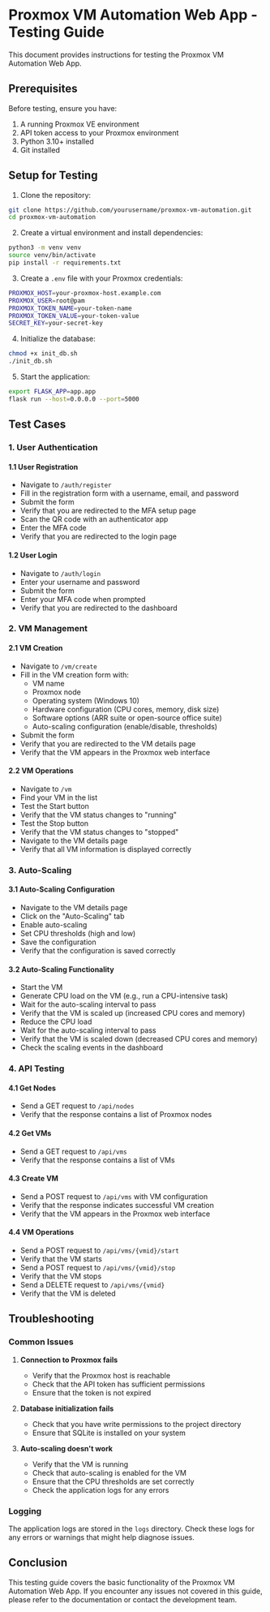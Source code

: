# Proxmox VM Automation Web App - Testing Guide

This document provides instructions for testing the Proxmox VM Automation Web App.

## Prerequisites

Before testing, ensure you have:

1. A running Proxmox VE environment
2. API token access to your Proxmox environment
3. Python 3.10+ installed
4. Git installed

## Setup for Testing

1. Clone the repository:
```bash
git clone https://github.com/yourusername/proxmox-vm-automation.git
cd proxmox-vm-automation
```

2. Create a virtual environment and install dependencies:
```bash
python3 -m venv venv
source venv/bin/activate
pip install -r requirements.txt
```

3. Create a `.env` file with your Proxmox credentials:
```bash
PROXMOX_HOST=your-proxmox-host.example.com
PROXMOX_USER=root@pam
PROXMOX_TOKEN_NAME=your-token-name
PROXMOX_TOKEN_VALUE=your-token-value
SECRET_KEY=your-secret-key
```

4. Initialize the database:
```bash
chmod +x init_db.sh
./init_db.sh
```

5. Start the application:
```bash
export FLASK_APP=app.app
flask run --host=0.0.0.0 --port=5000
```

## Test Cases

### 1. User Authentication

#### 1.1 User Registration
- Navigate to `/auth/register`
- Fill in the registration form with a username, email, and password
- Submit the form
- Verify that you are redirected to the MFA setup page
- Scan the QR code with an authenticator app
- Enter the MFA code
- Verify that you are redirected to the login page

#### 1.2 User Login
- Navigate to `/auth/login`
- Enter your username and password
- Submit the form
- Enter your MFA code when prompted
- Verify that you are redirected to the dashboard

### 2. VM Management

#### 2.1 VM Creation
- Navigate to `/vm/create`
- Fill in the VM creation form with:
  - VM name
  - Proxmox node
  - Operating system (Windows 10)
  - Hardware configuration (CPU cores, memory, disk size)
  - Software options (ARR suite or open-source office suite)
  - Auto-scaling configuration (enable/disable, thresholds)
- Submit the form
- Verify that you are redirected to the VM details page
- Verify that the VM appears in the Proxmox web interface

#### 2.2 VM Operations
- Navigate to `/vm`
- Find your VM in the list
- Test the Start button
- Verify that the VM status changes to "running"
- Test the Stop button
- Verify that the VM status changes to "stopped"
- Navigate to the VM details page
- Verify that all VM information is displayed correctly

### 3. Auto-Scaling

#### 3.1 Auto-Scaling Configuration
- Navigate to the VM details page
- Click on the "Auto-Scaling" tab
- Enable auto-scaling
- Set CPU thresholds (high and low)
- Save the configuration
- Verify that the configuration is saved correctly

#### 3.2 Auto-Scaling Functionality
- Start the VM
- Generate CPU load on the VM (e.g., run a CPU-intensive task)
- Wait for the auto-scaling interval to pass
- Verify that the VM is scaled up (increased CPU cores and memory)
- Reduce the CPU load
- Wait for the auto-scaling interval to pass
- Verify that the VM is scaled down (decreased CPU cores and memory)
- Check the scaling events in the dashboard

### 4. API Testing

#### 4.1 Get Nodes
- Send a GET request to `/api/nodes`
- Verify that the response contains a list of Proxmox nodes

#### 4.2 Get VMs
- Send a GET request to `/api/vms`
- Verify that the response contains a list of VMs

#### 4.3 Create VM
- Send a POST request to `/api/vms` with VM configuration
- Verify that the response indicates successful VM creation
- Verify that the VM appears in the Proxmox web interface

#### 4.4 VM Operations
- Send a POST request to `/api/vms/{vmid}/start`
- Verify that the VM starts
- Send a POST request to `/api/vms/{vmid}/stop`
- Verify that the VM stops
- Send a DELETE request to `/api/vms/{vmid}`
- Verify that the VM is deleted

## Troubleshooting

### Common Issues

1. **Connection to Proxmox fails**
   - Verify that the Proxmox host is reachable
   - Check that the API token has sufficient permissions
   - Ensure that the token is not expired

2. **Database initialization fails**
   - Check that you have write permissions to the project directory
   - Ensure that SQLite is installed on your system

3. **Auto-scaling doesn't work**
   - Verify that the VM is running
   - Check that auto-scaling is enabled for the VM
   - Ensure that the CPU thresholds are set correctly
   - Check the application logs for any errors

### Logging

The application logs are stored in the `logs` directory. Check these logs for any errors or warnings that might help diagnose issues.

## Conclusion

This testing guide covers the basic functionality of the Proxmox VM Automation Web App. If you encounter any issues not covered in this guide, please refer to the documentation or contact the development team.
